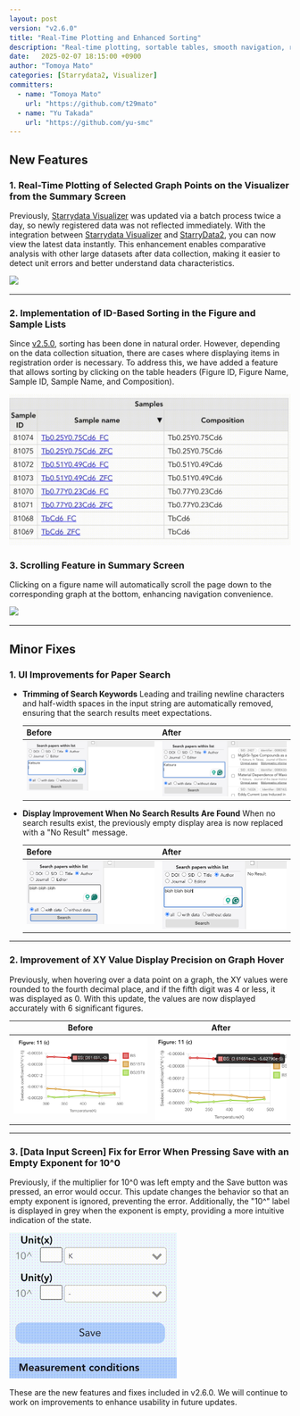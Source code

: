 ```yaml
---
layout: post
version: "v2.6.0"
title: "Real-Time Plotting and Enhanced Sorting"
description: "Real-time plotting, sortable tables, smooth navigation, refined search, precise graph values, and Seamless registration for 10^0 inputs."
date:   2025-02-07 18:15:00 +0900
author: "Tomoya Mato"
categories: [Starrydata2, Visualizer]
committers:
  - name: "Tomoya Mato"
    url: "https://github.com/t29mato"
  - name: "Yu Takada"
    url: "https://github.com/yu-smc"
---
```


## New Features

### 1. Real-Time Plotting of Selected Graph Points on the Visualizer from the Summary Screen

Previously, [Starrydata Visualizer](https://visualizer.starrydata.org) was updated via a batch process twice a day, so newly registered data was not reflected immediately. With the integration between [Starrydata Visualizer](https://visualizer.starrydata.org) and [StarryData2](https://www.starrydata2.org), you can now view the latest data instantly. This enhancement enables comparative analysis with other large datasets after data collection, making it easier to detect unit errors and better understand data characteristics.

<img src="/assets/starrydata2/v2.6.0/summary-to-visualizer.gif" >

---

### 2. Implementation of ID-Based Sorting in the Figure and Sample Lists

Since [v2.5.0](https://docs.starrydata.org/changes/starrydata2/v2.5.0/), sorting has been done in natural order. However, depending on the data collection situation, there are cases where displaying items in registration order is necessary. To address this, we have added a feature that allows sorting by clicking on the table headers (Figure ID, Figure Name, Sample ID, Sample Name, and Composition).

<img src="/assets/starrydata2/v2.6.0/soft-table.gif" width=600>

### 3. Scrolling Feature in Summary Screen

Clicking on a figure name will automatically scroll the page down to the corresponding graph at the bottom, enhancing navigation convenience.

<img src="/assets/starrydata2/v2.6.0/figure-scroll.gif">

---

## Minor Fixes

### 1. UI Improvements for Paper Search

- **Trimming of Search Keywords**
  Leading and trailing newline characters and half-width spaces in the input string are automatically removed, ensuring that the search results meet expectations.

  <table style="border-collapse: collapse;">
    <thead>
      <tr>
        <th style="vertical-align: top;">Before</th>
        <th style="vertical-align: top;">After</th>
      </tr>
    </thead>
    <tbody>
      <tr>
        <td style="vertical-align: top;">
          <img src="/assets/starrydata2/v2.6.0/search-with-line-break-before.png" width="400">
        </td>
        <td style="vertical-align: top;">
          <img src="/assets/starrydata2/v2.6.0/search-with-line-break-after.png" width="400">
        </td>
      </tr>
    </tbody>
  </table>

- **Display Improvement When No Search Results Are Found**
  When no search results exist, the previously empty display area is now replaced with a "No Result" message.

  <table style="border-collapse: collapse;">
    <thead>
      <tr>
        <th style="vertical-align: top;">Before</th>
        <th style="vertical-align: top;">After</th>
      </tr>
    </thead>
    <tbody>
      <tr>
        <td style="vertical-align: top;">
          <img src="/assets/starrydata2/v2.6.0/show-nothing.png" width="400">
        </td>
        <td style="vertical-align: top;">
          <img src="/assets/starrydata2/v2.6.0/show-no-result.png" width="400">
        </td>
      </tr>
    </tbody>
  </table>

---

### 2. Improvement of XY Value Display Precision on Graph Hover

Previously, when hovering over a data point on a graph, the XY values were rounded to the fourth decimal place, and if the fifth digit was 4 or less, it was displayed as 0. With this update, the values are now displayed accurately with 6 significant figures.

<table style="border-collapse: collapse;">
  <thead>
    <tr>
      <th style="vertical-align: top;">Before</th>
      <th style="vertical-align: top;">After</th>
    </tr>
  </thead>
  <tbody>
    <tr>
      <td style="vertical-align: top;">
        <img src="/assets/starrydata2/v2.6.0/hover-value-before.png" width="400">
      </td>
      <td style="vertical-align: top;">
        <img src="/assets/starrydata2/v2.6.0/hover-value-after.png" width="400">
      </td>
    </tr>
  </tbody>
</table>

---

### 3. [Data Input Screen] Fix for Error When Pressing Save with an Empty Exponent for 10^0

Previously, if the multiplier for 10^0 was left empty and the Save button was pressed, an error would occur. This update changes the behavior so that an empty exponent is ignored, preventing the error. Additionally, the "10^" label is displayed in grey when the exponent is empty, providing a more intuitive indication of the state.

<img src="/assets/starrydata2/v2.6.0/multiplier-ui-improvement.gif" width=300>


These are the new features and fixes included in v2.6.0. We will continue to work on improvements to enhance usability in future updates.
